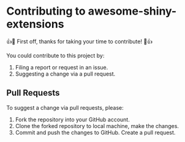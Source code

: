 # Contributing to awesome-shiny-extensions

:+1::tada: First off, thanks for taking your time to contribute! :tada::+1:

You could contribute to this project by:

1. Filing a report or request in an issue.
2. Suggesting a change via a pull request.

## Pull Requests

To suggest a change via pull requests, please:

1. Fork the repository into your GitHub account.
2. Clone the forked repository to local machine, make the changes.
3. Commit and push the changes to GitHub. Create a pull request.
